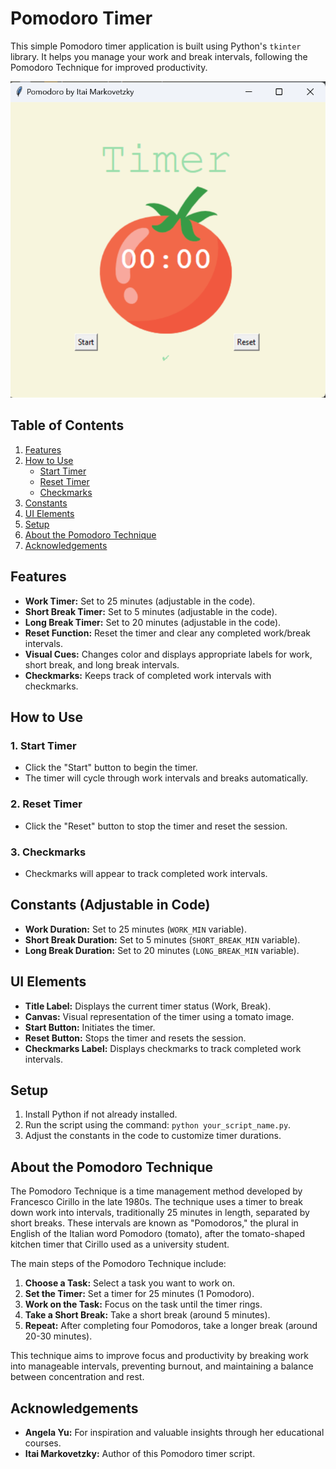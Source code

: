 # Pomodoro Timer

This simple Pomodoro timer application is built using Python's `tkinter` library. It helps you manage your work and break intervals, following the Pomodoro Technique for improved productivity.

![Pomodoro Timer Screenshot](https://github.com/itai-markovetzky/pomodoro-timer/blob/main/pomodoro_screenshot.png)
## Table of Contents

1. [Features](#features)
2. [How to Use](#how-to-use)
   - [Start Timer](#1-start-timer)
   - [Reset Timer](#2-reset-timer)
   - [Checkmarks](#3-checkmarks)
3. [Constants](#constants-adjustable-in-code)
4. [UI Elements](#ui-elements)
5. [Setup](#setup)
6. [About the Pomodoro Technique](#about-the-pomodoro-technique)
7. [Acknowledgements](#acknowledgements)

## Features

- **Work Timer:** Set to 25 minutes (adjustable in the code).
- **Short Break Timer:** Set to 5 minutes (adjustable in the code).
- **Long Break Timer:** Set to 20 minutes (adjustable in the code).
- **Reset Function:** Reset the timer and clear any completed work/break intervals.
- **Visual Cues:** Changes color and displays appropriate labels for work, short break, and long break intervals.
- **Checkmarks:** Keeps track of completed work intervals with checkmarks.

## How to Use

### 1. Start Timer

   - Click the "Start" button to begin the timer.
   - The timer will cycle through work intervals and breaks automatically.

### 2. Reset Timer

   - Click the "Reset" button to stop the timer and reset the session.

### 3. Checkmarks

   - Checkmarks will appear to track completed work intervals.

## Constants (Adjustable in Code)

- **Work Duration:** Set to 25 minutes (`WORK_MIN` variable).
- **Short Break Duration:** Set to 5 minutes (`SHORT_BREAK_MIN` variable).
- **Long Break Duration:** Set to 20 minutes (`LONG_BREAK_MIN` variable).

## UI Elements

- **Title Label:** Displays the current timer status (Work, Break).
- **Canvas:** Visual representation of the timer using a tomato image.
- **Start Button:** Initiates the timer.
- **Reset Button:** Stops the timer and resets the session.
- **Checkmarks Label:** Displays checkmarks to track completed work intervals.

## Setup

1. Install Python if not already installed.
2. Run the script using the command: `python your_script_name.py`.
3. Adjust the constants in the code to customize timer durations.

## About the Pomodoro Technique

The Pomodoro Technique is a time management method developed by Francesco Cirillo in the late 1980s. The technique uses a timer to break down work into intervals, traditionally 25 minutes in length, separated by short breaks. These intervals are known as "Pomodoros," the plural in English of the Italian word Pomodoro (tomato), after the tomato-shaped kitchen timer that Cirillo used as a university student.

The main steps of the Pomodoro Technique include:

1. **Choose a Task:** Select a task you want to work on.
2. **Set the Timer:** Set a timer for 25 minutes (1 Pomodoro).
3. **Work on the Task:** Focus on the task until the timer rings.
4. **Take a Short Break:** Take a short break (around 5 minutes).
5. **Repeat:** After completing four Pomodoros, take a longer break (around 20-30 minutes).

This technique aims to improve focus and productivity by breaking work into manageable intervals, preventing burnout, and maintaining a balance between concentration and rest.

## Acknowledgements

- **Angela Yu:** For inspiration and valuable insights through her educational courses.
- **Itai Markovetzky:** Author of this Pomodoro timer script.
